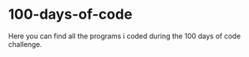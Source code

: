 # 100-days-of-code
Here you can find all the programs i coded during the 100 days of code challenge.
